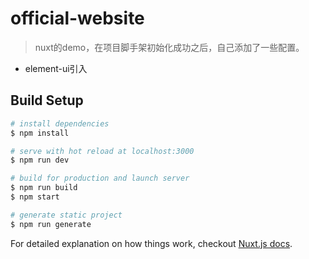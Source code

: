 # official-website

>  nuxt的demo，在项目脚手架初始化成功之后，自己添加了一些配置。
* element-ui引入



## Build Setup

``` bash
# install dependencies
$ npm install

# serve with hot reload at localhost:3000
$ npm run dev

# build for production and launch server
$ npm run build
$ npm start

# generate static project
$ npm run generate
```

For detailed explanation on how things work, checkout [Nuxt.js docs](https://nuxtjs.org).
